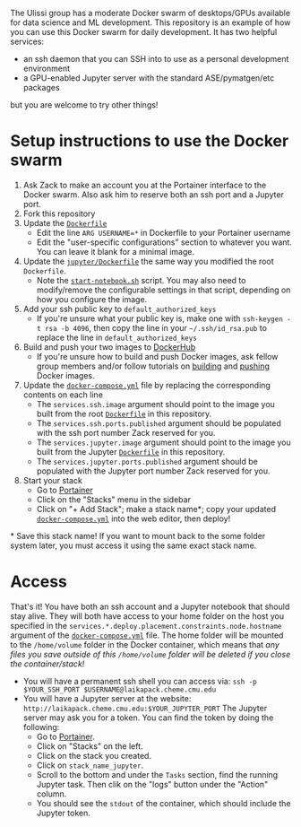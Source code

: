 The Ulissi group has a moderate Docker swarm of desktops/GPUs available for data science and ML development.
This repository is an example of how you can use this Docker swarm for daily development.
It has two helpful services:
* an ssh daemon that you can SSH into to use as a personal development environment
* a GPU-enabled Jupyter server with the standard ASE/pymatgen/etc packages

but you are welcome to try other things!

# Setup instructions to use the Docker swarm
1. Ask Zack to make an account you at the Portainer interface to the Docker swarm. Also ask him to reserve both an ssh port and a Jupyter port.
2. Fork this repository
3. Update the [`Dockerfile`](./Dockerfile) 
    * Edit the line `ARG USERNAME=*` in Dockerfile to your Portainer username
    * Edit the "user-specific configurations" section to whatever you want. You can leave it blank for a minimal image.
4. Update the [`jupyter/Dockerfile`](./jupyter/Dockerfile) the same way you modified the root `Dockerfile`.
    * Note the [`start-notebook.sh`](./jupyter/start-notebook.sh) script. You may also need to modify/remove the configurable settings in that script, depending on how you configure the image.
5. Add your ssh public key to `default_authorized_keys`
    * If you're unsure what your public key is, make one with `ssh-keygen -t rsa -b 4096`, then copy the line in your `~/.ssh/id_rsa.pub` to replace the line in `default_authorized_keys`
6. Build and push your two images to [DockerHub](https://hub.docker.com/)
    * If you're unsure how to build and push Docker images, ask fellow group members and/or follow tutorials on [building](https://docs.docker.com/get-started/part2/) and [pushing](https://docs.docker.com/get-started/part3/) Docker images.
7. Update the [`docker-compose.yml`](./docker-compose.yml) file by replacing the corresponding contents on each line
    * The `services.ssh.image` argument should point to the image you built from the root [`Dockerfile`](./Dockerfile) in this repository.
    * The `services.ssh.ports.published` argument should be populated with the ssh port number Zack reserved for you.
    * The `services.jupyter.image` argument should point to the image you built from the Jupyter [`Dockerfile`](./jupyter/Dockerfile) in this repository.
    * The `services.jupyter.ports.published` argument should be populated with the Jupyter port number Zack reserved for you.
8. Start your stack
    * Go to [Portainer](http://laikapack.cheme.cmu.edu:9000)
    * Click on the "Stacks" menu in the sidebar
    * Click on "+ Add Stack"; make a stack name\*; copy your updated [`docker-compose.yml`](./docker-compose.yml) into the web editor, then deploy!

\* Save this stack name!
If you want to mount back to the some folder system later, you must access it using the same exact stack name.

# Access
That's it!
You have both an ssh account and a Jupyter notebook that should stay alive.
They will both have access to your home folder on the host you specified in the `services.*.deploy.placement.constraints.node.hostname` argument of the [`docker-compose.yml`](./docker-compose.yml) file.
The home folder will be mounted to the `/home/volume` folder in the Docker container, which means that *any files you save outside of this `/home/volume` folder will be deleted if you close the container/stack!*
* You will have a permanent ssh shell you can access via:  `ssh -p $YOUR_SSH_PORT $USERNAME@laikapack.cheme.cmu.edu`
* You will have a Jupyter server at the website:  `http://laikapack.cheme.cmu.edu:$YOUR_JUPYTER_PORT`
The Jupyter server may ask you for a token.
You can find the token by doing the following:
    * Go to [Portainer](http://laikapack.cheme.cmu.edu:9000).
    * Click on "Stacks" on the left.
    * Click on the stack you created.
    * Click on `stack_name_jupyter`.
    * Scroll to the bottom and under the `Tasks` section, find the running Jupyter task. Then clik on the "logs" button under the "Action" column.
    * You should see the `stdout` of the container, which should include the Jupyter token.

<!--
# Adding services
You can add services by going to your stack, clicking editor, and deploying a new service. For example, 
-->
